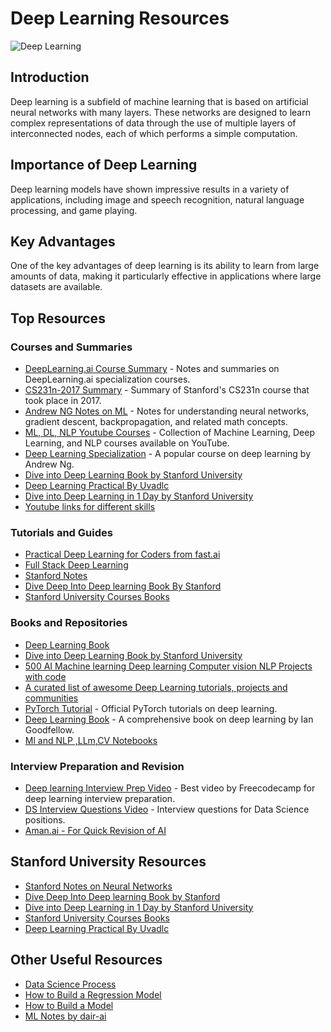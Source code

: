 # Deep Learning Resources

![Deep Learning](https://user-images.githubusercontent.com/110838853/226787169-b81940d2-399b-4038-ae19-9bf3ad530bbe.jpg)

## Introduction

Deep learning is a subfield of machine learning that is based on artificial neural networks with many layers. These networks are designed to learn complex representations of data through the use of multiple layers of interconnected nodes, each of which performs a simple computation.

## Importance of Deep Learning

Deep learning models have shown impressive results in a variety of applications, including image and speech recognition, natural language processing, and game playing.

## Key Advantages

One of the key advantages of deep learning is its ability to learn from large amounts of data, making it particularly effective in applications where large datasets are available.

## Top Resources

### Courses and Summaries
- [DeepLearning.ai Course Summary](https://github.com/mbadry1/DeepLearning.ai-Summary) - Notes and summaries on DeepLearning.ai specialization courses.
- [CS231n-2017 Summary](https://github.com/mbadry1/CS231n-2017-Summary) - Summary of Stanford's CS231n course that took place in 2017.
- [Andrew NG Notes on ML](https://github.com/ashishpatel26/Andrew-NG-Notes) - Notes for understanding neural networks, gradient descent, backpropagation, and related math concepts.
- [ML, DL, NLP Youtube Courses](https://github.com/dair-ai/ML-YouTube-Courses) - Collection of Machine Learning, Deep Learning, and NLP courses available on YouTube.
- [Deep Learning Specialization](https://www.coursera.org/specializations/deep-learning) - A popular course on deep learning by Andrew Ng.
- [Dive into Deep Learning Book by Stanford University](https://d2l.ai/d2l-en.pdf)
- [Deep Learning Practical By Uvadlc](https://uvadlc-notebooks.readthedocs.io/en/latest/tutorial_notebooks/tutorial3/Activation_Functions.html)
- [Dive into Deep Learning in 1 Day by Stanford University](https://c.d2l.ai/odsc2019/)
- [Youtube links for different skills](https://github.com/dair-ai/ML-YouTube-Courses)
### Tutorials and Guides
- [Practical Deep Learning for Coders from fast.ai](https://course.fast.ai/Lessons/lesson1.html)
- [Full Stack Deep Learning](https://fall2019.fullstackdeeplearning.com/course-content/setting-up-machine-learning-projects/metrics)
- [Stanford Notes](https://cs.stanford.edu/people/eroberts/courses/soco/projects/neural-networks/Neuron/index.html)
- [Dive Deep Into Deep learning Book By Stanford](https://d2l.ai/d2l-en.pdf)
- [Stanford University Courses Books](https://courses.d2l.ai/)

### Books and Repositories
- [Deep Learning Book](https://github.com/janishar/mit-deep-learning-book-pdf)
- [Dive into Deep Learning Book by Stanford University](https://c.d2l.ai/gtc2020/)
- [500 AI Machine learning Deep learning Computer vision NLP Projects with code](https://github.com/ashishpatel26/500-AI-Machine-learning-Deep-learning-Computer-vision-NLP-Projects-with-code)
- [A curated list of awesome Deep Learning tutorials, projects and communities](https://github.com/ChristosChristofidis/awesome-deep-learning)
- [PyTorch Tutorial](https://pytorch.org/tutorials/) - Official PyTorch tutorials on deep learning.
- [Deep Learning Book](https://www.deeplearningbook.org/) - A comprehensive book on deep learning by Ian Goodfellow.
- [Ml and NLP ,LLm,CV Notebooks](https://github.com/dair-ai/ML-Notebooks)

### Interview Preparation and Revision
- [Deep learning Interview Prep Video](https://www.youtube.com/watch?v=BAregq0sdyY) - Best video by Freecodecamp for deep learning interview preparation.
- [DS Interview Questions Video](https://www.youtube.com/watch?v=dBvjBwga8pU) - Interview questions for Data Science positions.
- [Aman.ai - For Quick Revision of AI](https://aman.ai/primers/ai/)

## Stanford University Resources
- [Stanford Notes on Neural Networks](https://cs.stanford.edu/people/eroberts/courses/soco/projects/neural-networks/Neuron/index.html)
- [Dive Deep Into Deep learning Book by Stanford](https://d2l.ai/d2l-en.pdf)
- [Dive into Deep Learning in 1 Day by Stanford University](https://c.d2l.ai/odsc2019/)
- [Stanford University Courses Books](https://courses.d2l.ai/)
- [Deep Learning Practical By Uvadlc](https://uvadlc-notebooks.readthedocs.io/en/latest/tutorial_notebooks/tutorial3/Activation_Functions.html)

## Other Useful Resources
- [Data Science Process](https://resources.experfy.com/bigdata-cloud/the-data-science-process/)
- [How to Build a Regression Model](https://resources.experfy.com/bigdata-cloud/how-to-build-a-regression-model-in-python/)
- [How to Build a Model](https://resources.experfy.com/ai-ml/how-to-build-a-machine-learning-model/)
- [ML Notes by dair-ai](https://github.com/dair-ai/ML-Course-Notes)

